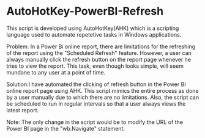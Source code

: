 # AutoHotKey-PowerBI-Refresh

This script is developed using AutoHotKey(AHK) which is a scripting language used to automate repetetive tasks in Windows applications.

Problem: In a Power Bi online report, there are limitations for the refreshing of the report using the "Scheduled Refresh" feature. However, a user can always manually click the refresh button on the report page whenever he tries to view the report. This task, even though looks simple, will seem mundane to any user at a point of time.

Solution:I have automated the clicking of refresh button in the Power BI online report page using AHK. This script mimics the entire process as done by a user manually due to which there are no limitations. Also, the script can be scheduled to run in regular intervals so that a user always views the latest report.

Note: The only change in the script would be to modify the URL of the Power BI page in the "wb.Navigate" statement.

